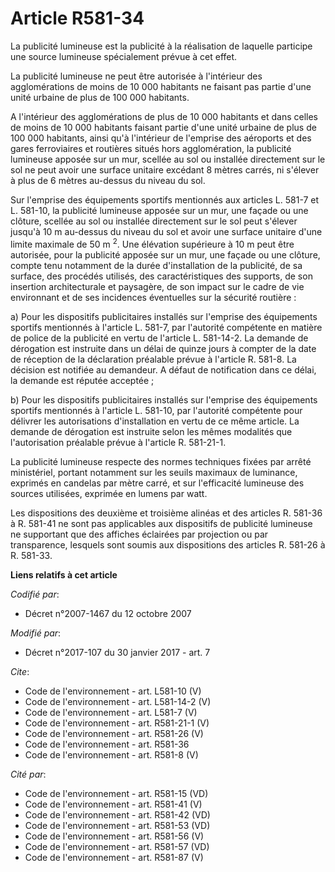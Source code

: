 # Article R581-34

La publicité lumineuse est la publicité à la réalisation de laquelle participe une source lumineuse spécialement prévue à cet
effet. 

La publicité lumineuse ne peut être autorisée à l'intérieur des agglomérations de moins de 10 000 habitants ne faisant pas
partie d'une unité urbaine de plus de 100 000 habitants. 

A l'intérieur des agglomérations de plus de 10 000 habitants et dans celles de moins de 10 000 habitants faisant partie d'une
unité urbaine de plus de 100 000 habitants, ainsi qu'à l'intérieur de l'emprise des aéroports et des gares ferroviaires et
routières situés hors agglomération, la publicité lumineuse apposée sur un mur, scellée au sol ou installée directement sur
le sol ne peut avoir une surface unitaire excédant 8 mètres carrés, ni s'élever à plus de 6 mètres au-dessus du niveau du
sol. 

Sur l'emprise des équipements sportifs mentionnés aux articles L. 581-7 et L. 581-10, la publicité lumineuse apposée sur un
mur, une façade ou une clôture, scellée au sol ou installée directement sur le sol peut s'élever jusqu'à 10 m au-dessus du
niveau du sol et avoir une surface unitaire d'une limite maximale de 50 m 
  <sup>2</sup>. Une élévation supérieure à 10 m peut être autorisée, pour la publicité apposée sur un mur, une façade ou une
clôture, compte tenu notamment de la durée d'installation de la publicité, de sa surface, des procédés utilisés, des
caractéristiques des supports, de son insertion architecturale et paysagère, de son impact sur le cadre de vie environnant et
de ses incidences éventuelles sur la sécurité routière : 

a) Pour les dispositifs publicitaires installés sur l'emprise des équipements sportifs mentionnés à l'article L. 581-7, par
l'autorité compétente en matière de police de la publicité en vertu de l'article L. 581-14-2. La demande de dérogation est
instruite dans un délai de quinze jours à compter de la date de réception de la déclaration préalable prévue à l'article R.
581-8. La décision est notifiée au demandeur. A défaut de notification dans ce délai, la demande est réputée acceptée ; 

b) Pour les dispositifs publicitaires installés sur l'emprise des équipements sportifs mentionnés à l'article L. 581-10, par
l'autorité compétente pour délivrer les autorisations d'installation en vertu de ce même article. La demande de dérogation
est instruite selon les mêmes modalités que l'autorisation préalable prévue à l'article R. 581-21-1. 

La publicité lumineuse respecte des normes techniques fixées par arrêté ministériel, portant notamment sur les seuils
maximaux de luminance, exprimés en candelas par mètre carré, et sur l'efficacité lumineuse des sources utilisées, exprimée en
lumens par watt. 

Les dispositions des deuxième et troisième alinéas et des articles R. 581-36 à R. 581-41 ne sont pas applicables aux
dispositifs de publicité lumineuse ne supportant que des affiches éclairées par projection ou par transparence, lesquels sont
soumis aux dispositions des articles R. 581-26 à R. 581-33.

**Liens relatifs à cet article**

_Codifié par_:

  - Décret n°2007-1467 du 12 octobre 2007

_Modifié par_:

  - Décret n°2017-107 du 30 janvier 2017 - art. 7

_Cite_:

  - Code de l'environnement - art. L581-10 (V)
  - Code de l'environnement - art. L581-14-2 (V)
  - Code de l'environnement - art. L581-7 (V)
  - Code de l'environnement - art. R581-21-1 (V)
  - Code de l'environnement - art. R581-26 (V)
  - Code de l'environnement - art. R581-36
  - Code de l'environnement - art. R581-8 (V)

_Cité par_:

  - Code de l'environnement - art. R581-15 (VD)
  - Code de l'environnement - art. R581-41 (V)
  - Code de l'environnement - art. R581-42 (VD)
  - Code de l'environnement - art. R581-53 (VD)
  - Code de l'environnement - art. R581-56 (V)
  - Code de l'environnement - art. R581-57 (VD)
  - Code de l'environnement - art. R581-87 (V)
